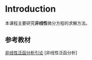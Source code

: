 # Introduction

本课程主要研究**非线性**微分方程的求解方法。

## 参考教材

[非线性泛函分析引论][textbook]
[非线性泛函分析]

[textbook]:../../Library/非线性泛函分析引论.pdf
